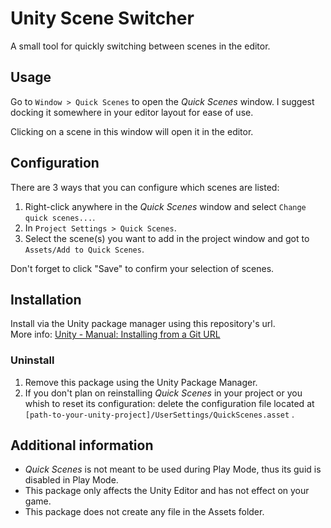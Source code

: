 # Unity Scene Switcher

A small tool for quickly switching between scenes in the editor.

## Usage

Go to `Window > Quick Scenes` to open the _Quick Scenes_ window. I suggest docking it somewhere in your editor layout for ease of use.

Clicking on a scene in this window will open it in the editor.

## Configuration

There are 3 ways that you can configure which scenes are listed:
1. Right-click anywhere in the _Quick Scenes_ window and select `Change quick scenes...`.
2. In `Project Settings > Quick Scenes`.
3. Select the scene(s) you want to add in the project window and got to `Assets/Add to Quick Scenes`.

Don't forget to click "Save" to confirm your selection of scenes.

## Installation

Install via the Unity package manager using this repository's url.<br/>
More info: [Unity - Manual: Installing from a Git URL](https://docs.unity3d.com/Manual/upm-ui-giturl.html)

### Uninstall

1. Remove this package using the Unity Package Manager.
2. If you don't plan on reinstalling _Quick Scenes_ in your project or you whish to reset its configuration: delete the configuration file located at `[path-to-your-unity-project]/UserSettings/QuickScenes.asset` .

## Additional information
- _Quick Scenes_ is not meant to be used during Play Mode, thus its guid is disabled in Play Mode.
- This package only affects the Unity Editor and has not effect on your game.
- This package does not create any file in the Assets folder.

